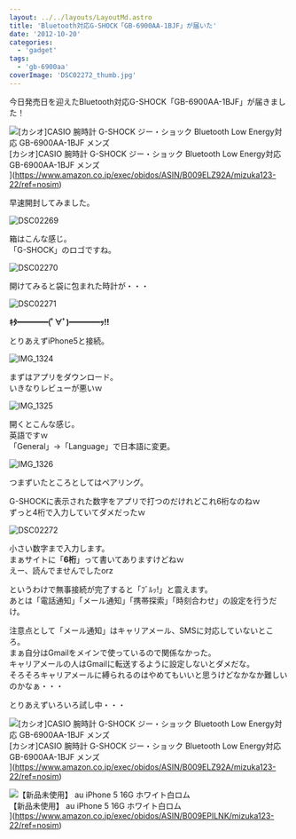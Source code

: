 ```yaml
---
layout: ../../layouts/LayoutMd.astro
title: 'Bluetooth対応G-SHOCK「GB-6900AA-1BJF」が届いた'
date: '2012-10-20'
categories:
  - 'gadget'
tags:
  - 'gb-6900aa'
coverImage: 'DSC02272_thumb.jpg'
---
```


今日発売日を迎えたBluetooth対応G-SHOCK「GB-6900AA-1BJF」が届きました！

![[カシオ]CASIO 腕時計 G-SHOCK ジー・ショック Bluetooth Low Energy対応   GB-6900AA-1BJF メンズ](/archive/images/41z3vvsyxhL._SL160_.jpg)  
\[カシオ\]CASIO 腕時計 G-SHOCK ジー・ショック Bluetooth Low Energy対応 GB-6900AA-1BJF メンズ  
](https://www.amazon.co.jp/exec/obidos/ASIN/B009ELZ92A/mizuka123-22/ref=nosim)

早速開封してみました。

![DSC02269](/archive/images/DSC02269_thumb.jpg 'DSC02269')

箱はこんな感じ。  
「G-SHOCK」のロゴですね。

![DSC02270](/archive/images/DSC02270_thumb.jpg 'DSC02270')

開けてみると袋に包まれた時計が・・・

![DSC02271](/archive/images/DSC02271_thumb.jpg 'DSC02271')

**ｷﾀ━━━━(ﾟ∀ﾟ)━━━━ｯ!!**

とりあえずiPhone5と接続。

![IMG_1324](/archive/images/IMG_1324_thumb.png 'IMG_1324')

まずはアプリをダウンロード。  
いきなりレビューが悪いｗ

![IMG_1325](/archive/images/IMG_1325_thumb.png 'IMG_1325')

開くとこんな感じ。  
英語ですｗ  
「General」→「Language」で日本語に変更。

![IMG_1326](/archive/images/IMG_1326_thumb.png 'IMG_1326')

つまずいたところとしてはペアリング。

G-SHOCKに表示された数字をアプリで打つのだけれどこれ6桁なのねｗ  
ずっと4桁で入力していてダメだったｗ

![DSC02272](/archive/images/DSC02272_thumb.jpg 'DSC02272')

小さい数字まで入力します。  
まぁサイトに「**6桁**」って書いてありますけどねｗ  
えー、読んでませんでしたorz

というわけで無事接続が完了すると「ﾌﾞﾙｯ!」と震えます。  
あとは「電話通知」「メール通知」「携帯探索」「時刻合わせ」の設定を行うだけ。

注意点として「メール通知」はキャリアメール、SMSに対応していないところ。  
まぁ自分はGmailをメインで使っているので関係なかった。  
キャリアメールの人はGmailに転送するように設定しないとダメだな。  
そろそろキャリアメールに縛られるのはやめてもいいと思うけどなかなか難しいのかなぁ・・・

とりあえずいろいろ試し中・・・

![[カシオ]CASIO 腕時計 G-SHOCK ジー・ショック Bluetooth Low Energy対応   GB-6900AA-1BJF メンズ](/archive/images/41z3vvsyxhL._SL160_.jpg)  
\[カシオ\]CASIO 腕時計 G-SHOCK ジー・ショック Bluetooth Low Energy対応 GB-6900AA-1BJF メンズ  
](https://www.amazon.co.jp/exec/obidos/ASIN/B009ELZ92A/mizuka123-22/ref=nosim)

![【新品未使用】 au iPhone 5 16G ホワイト白ロム](/archive/images/31Ax0vmAChL._SL160_.jpg)  
【新品未使用】 au iPhone 5 16G ホワイト白ロム  
](https://www.amazon.co.jp/exec/obidos/ASIN/B009EPILNK/mizuka123-22/ref=nosim)
